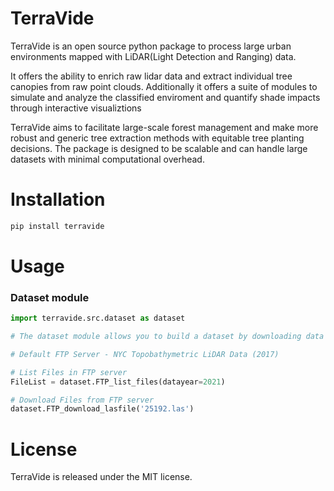 # TerraVide

TerraVide is an open source python package to process large urban environments mapped with LiDAR(Light Detection and Ranging) data.

It offers the ability to enrich raw lidar data and extract individual tree canopies from raw point clouds. Additionally it offers a suite of modules to simulate and analyze the classified enviroment and quantify shade impacts through interactive visualiztions

TerraVide aims to facilitate large-scale forest management and make more robust and generic tree extraction methods with equitable tree planting decisions. The package is designed to be scalable and can handle large datasets with minimal computational overhead.

# Installation

```python
pip install terravide
```

# Usage

### Dataset module
```python
import terravide.src.dataset as dataset

# The dataset module allows you to build a dataset by downloading data from an FTP server

# Default FTP Server - NYC Topobathymetric LiDAR Data (2017)

# List Files in FTP server
FileList = dataset.FTP_list_files(datayear=2021)

# Download Files from FTP server
dataset.FTP_download_lasfile('25192.las')

```

# License

TerraVide is released under the MIT license.



